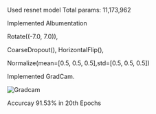 Used resnet model 
Total params: 11,173,962

Implemented Albumentation 

Rotate((-7.0, 7.0)),

CoarseDropout(),
HorizontalFlip(),

Normalize(mean=[0.5, 0.5, 0.5],std=[0.5, 0.5, 0.5])

Implemented GradCam.

![Gradcam](https://github.com/Noopuragr/EVA4/tree/master/S9/grad.PNG)

Accurcay
91.53% in 20th Epochs
